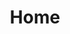 ---
html_title: Home
layout: 2006_home
old_website: true
permalink: /107.html
published: true
title: Home
---